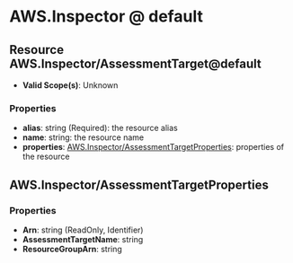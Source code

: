 # AWS.Inspector @ default

## Resource AWS.Inspector/AssessmentTarget@default
* **Valid Scope(s)**: Unknown
### Properties
* **alias**: string (Required): the resource alias
* **name**: string: the resource name
* **properties**: [AWS.Inspector/AssessmentTargetProperties](#awsinspectorassessmenttargetproperties): properties of the resource

## AWS.Inspector/AssessmentTargetProperties
### Properties
* **Arn**: string (ReadOnly, Identifier)
* **AssessmentTargetName**: string
* **ResourceGroupArn**: string

